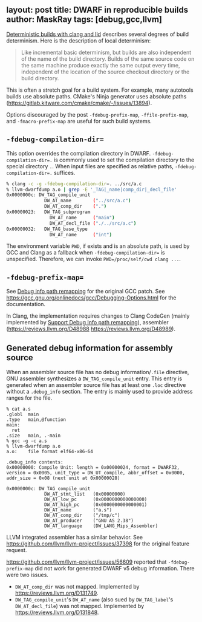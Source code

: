 layout: post
title: DWARF in reproducible builds
author: MaskRay
tags: [debug,gcc,llvm]
---

[Deterministic builds with clang and lld](https://blog.llvm.org/2019/11/deterministic-builds-with-clang-and-lld.html) describes several degrees of build determinism. Here is the description of local determinism:

> Like incremental basic determinism, but builds are also independent of the name of the build directory. Builds of the same source code on the same machine produce exactly the same output every time, independent of the location of the source checkout directory or the build directory.

<!-- more -->

This is often a stretch goal for a build system. For example, many autotools builds use absolute paths. CMake's Ninja generator uses absolute paths (<https://gitlab.kitware.com/cmake/cmake/-/issues/13894>).

Options discouraged by the post `-fdebug-prefix-map`, `-ffile-prefix-map`, and `-fmacro-prefix-map` are useful for such build systems.

## `-fdebug-compilation-dir=`

This option overrides the compilation directory in DWARF. `-fdebug-compilation-dir=.` is commonly used to set the compilation directory to the special directory `.`.
When input files are specified as relative paths, `-fdebug-compilation-dir=.` suffices.

```sh
% clang -c -g -fdebug-compilation-dir=. ../src/a.c
% llvm-dwarfdump a.o | grep -E '_TAG|_name|comp_dir|_decl_file'
0x0000000c: DW_TAG_compile_unit
              DW_AT_name        ("../src/a.c")
              DW_AT_comp_dir    (".")
0x00000023:   DW_TAG_subprogram
                DW_AT_name      ("main")
                DW_AT_decl_file ("./../src/a.c")
0x00000032:   DW_TAG_base_type
                DW_AT_name      ("int")
```

The environment variable `PWD`, if exists and is an absolute path, is used by GCC and Clang as a fallback when `-fdebug-compilation-dir=` is unspecified.
Therefore, we can invoke `PWD=/proc/self/cwd clang ...`.

## `-fdebug-prefix-map=`

See [Debug info path remapping](https://sourceware.org/pipermail/gcc-patches/2007-July/220228.html) for the original GCC patch.
See <https://gcc.gnu.org/onlinedocs/gcc/Debugging-Options.html> for the documentation.

In Clang, the implementation requires changes to Clang CodeGen (mainly implemented by [Support Debug Info path remapping](436256a71316a1e6ad68ebee8439c88d75f974e9)), assembler (<https://reviews.llvm.org/D48988> <https://reviews.llvm.org/D48989>).

## Generated debug information for assembly source

When an assembler source file has no debug information/`.file` directive, GNU assembler synthesizes a `DW_TAG_compile_unit` entry.
This entry is generated when an assembler source file has at least one `.loc` directive without a `.debug_info` section.
The entry is mainly used to provide address ranges for the file.

```
% cat a.s
.globl  main
.type   main,@function
main:
  ret
.size   main, .-main
% gcc -g -c a.s
% llvm-dwarfdump a.o
a.o:    file format elf64-x86-64

.debug_info contents:
0x00000000: Compile Unit: length = 0x00000024, format = DWARF32, version = 0x0005, unit_type = DW_UT_compile, abbr_offset = 0x0000, addr_size = 0x08 (next unit at 0x00000028)

0x0000000c: DW_TAG_compile_unit
              DW_AT_stmt_list   (0x00000000)
              DW_AT_low_pc      (0x0000000000000000)
              DW_AT_high_pc     (0x0000000000000001)
              DW_AT_name        ("a.s")
              DW_AT_comp_dir    ("/tmp/c")
              DW_AT_producer    ("GNU AS 2.38")
              DW_AT_language    (DW_LANG_Mips_Assembler)
```

LLVM integrated assembler has a similar behavior. See <https://github.com/llvm/llvm-project/issues/37398> for the original feature request.

<https://github.com/llvm/llvm-project/issues/56609> reported that `-fdebug-prefix-map` did not work for generated DWARF v5 debug information.
There were two issues.

* `DW_AT_comp_dir` was not mapped. Implemented by <https://reviews.llvm.org/D131749>.
* `DW_TAG_compile_unit`'s `DW_AT_name` (also sued by `DW_TAG_label`'s `DW_AT_decl_file`) was not mapped. Implemented by <https://reviews.llvm.org/D131848>.
